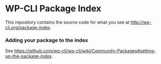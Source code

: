 WP-CLI Package Index
====================

This repository contains the source code for what you see at <http://wp-cli.org/package-index>.

### Adding your package to the index

See <https://github.com/wp-cli/wp-cli/wiki/Community-Packages#setting-up-the-package-index>.
